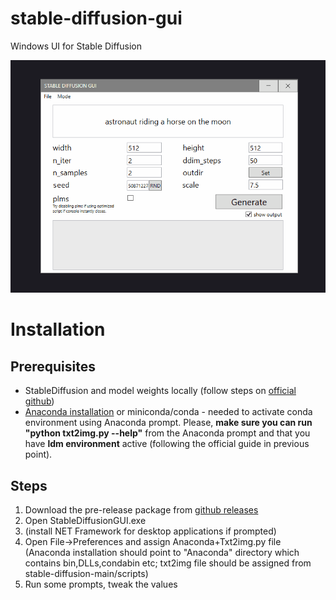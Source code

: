 # stable-diffusion-gui
Windows UI for Stable Diffusion

![showcase](https://raw.githubusercontent.com/razzorblade/stable-diffusion-gui/main/img/sdgui.gif)

# Installation

## Prerequisites
- StableDiffusion and model weights locally (follow steps on [official github](https://github.com/CompVis/stable-diffusion))
- [Anaconda installation](https://www.anaconda.com/) or miniconda/conda - needed to activate conda environment using Anaconda prompt.
Please, **make sure you can run "python txt2img.py --help"** from the Anaconda prompt and that you have **ldm environment** active (following the official guide in previous point).

## Steps
1. Download the pre-release package from [github releases](https://github.com/razzorblade/stable-diffusion-gui/releases/tag/alpha-release)
2. Open StableDiffusionGUI.exe
3. (install NET Framework for desktop applications if prompted)
4. Open File->Preferences and assign Anaconda+Txt2img.py file (Anaconda installation should point to "Anaconda" directory which contains bin,DLLs,condabin etc; txt2img file should be assigned from stable-diffusion-main/scripts)
5. Run some prompts, tweak the values
